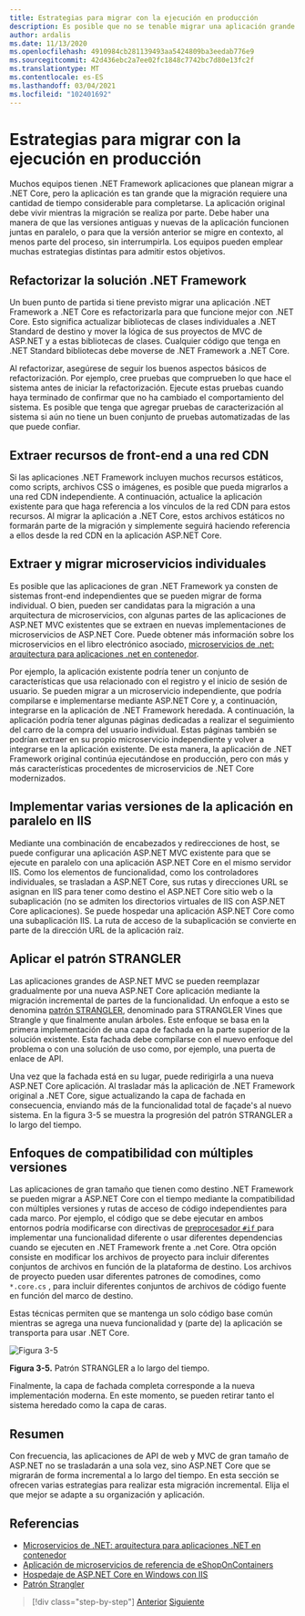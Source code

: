 ```yaml
---
title: Estrategias para migrar con la ejecución en producción
description: Es posible que no se tenable migrar una aplicación grande desde ASP.NET MVC a ASP.NET Core todas a la vez. Aprenda algunas estrategias para migrar una aplicación a ASP.NET Core mientras se mantiene en ejecución y en producción para los usuarios existentes.
author: ardalis
ms.date: 11/13/2020
ms.openlocfilehash: 4910984cb281139493aa5424809ba3eedab776e9
ms.sourcegitcommit: 42d436ebc2a7ee02fc1848c7742bc7d80e13fc2f
ms.translationtype: MT
ms.contentlocale: es-ES
ms.lasthandoff: 03/04/2021
ms.locfileid: "102401692"
---
```

# <a name="strategies-for-migrating-while-running-in-production"></a>Estrategias para migrar con la ejecución en producción

Muchos equipos tienen .NET Framework aplicaciones que planean migrar a .NET Core, pero la aplicación es tan grande que la migración requiere una cantidad de tiempo considerable para completarse. La aplicación original debe vivir mientras la migración se realiza por parte. Debe haber una manera de que las versiones antiguas y nuevas de la aplicación funcionen juntas en paralelo, o para que la versión anterior se migre en contexto, al menos parte del proceso, sin interrumpirla. Los equipos pueden emplear muchas estrategias distintas para admitir estos objetivos.

## <a name="refactor-the-net-framework-solution"></a>Refactorizar la solución .NET Framework

Un buen punto de partida si tiene previsto migrar una aplicación .NET Framework a .NET Core es refactorizarla para que funcione mejor con .NET Core. Esto significa actualizar bibliotecas de clases individuales a .NET Standard de destino y mover la lógica de sus proyectos de MVC de ASP.NET y a estas bibliotecas de clases. Cualquier código que tenga en .NET Standard bibliotecas debe moverse de .NET Framework a .NET Core.

Al refactorizar, asegúrese de seguir los buenos aspectos básicos de refactorización. Por ejemplo, cree pruebas que comprueben lo que hace el sistema antes de iniciar la refactorización. Ejecute estas pruebas cuando haya terminado de confirmar que no ha cambiado el comportamiento del sistema. Es posible que tenga que agregar pruebas de caracterización al sistema si aún no tiene un buen conjunto de pruebas automatizadas de las que puede confiar.

## <a name="extract-front-end-assets-to-a-cdn"></a>Extraer recursos de front-end a una red CDN

Si las aplicaciones .NET Framework incluyen muchos recursos estáticos, como scripts, archivos CSS o imágenes, es posible que pueda migrarlos a una red CDN independiente. A continuación, actualice la aplicación existente para que haga referencia a los vínculos de la red CDN para estos recursos. Al migrar la aplicación a .NET Core, estos archivos estáticos no formarán parte de la migración y simplemente seguirá haciendo referencia a ellos desde la red CDN en la aplicación ASP.NET Core.

## <a name="extract-and-migrate-individual-microservices"></a>Extraer y migrar microservicios individuales

Es posible que las aplicaciones de gran .NET Framework ya consten de sistemas front-end independientes que se pueden migrar de forma individual. O bien, pueden ser candidatas para la migración a una arquitectura de microservicios, con algunas partes de las aplicaciones de ASP.NET MVC existentes que se extraen en nuevas implementaciones de microservicios de ASP.NET Core. Puede obtener más información sobre los microservicios en el libro electrónico asociado, [microservicios de .net: arquitectura para aplicaciones .net en contenedor](https://aka.ms/microservicesebook).

Por ejemplo, la aplicación existente podría tener un conjunto de características que usa relacionado con el registro y el inicio de sesión de usuario. Se pueden migrar a un microservicio independiente, que podría compilarse e implementarse mediante ASP.NET Core y, a continuación, integrarse en la aplicación de .NET Framework heredada. A continuación, la aplicación podría tener algunas páginas dedicadas a realizar el seguimiento del carro de la compra del usuario individual. Estas páginas también se podrían extraer en su propio microservicio independiente y volver a integrarse en la aplicación existente. De esta manera, la aplicación de .NET Framework original continúa ejecutándose en producción, pero con más y más características procedentes de microservicios de .NET Core modernizados.

## <a name="deploy-multiple-versions-of-the-app-side-by-side-in-iis"></a>Implementar varias versiones de la aplicación en paralelo en IIS

Mediante una combinación de encabezados y redirecciones de host, se puede configurar una aplicación ASP.NET MVC existente para que se ejecute en paralelo con una aplicación ASP.NET Core en el mismo servidor IIS. Como los elementos de funcionalidad, como los controladores individuales, se trasladan a ASP.NET Core, sus rutas y direcciones URL se asignan en IIS para tener como destino el ASP.NET Core sitio web o la subaplicación (no se admiten los directorios virtuales de IIS con ASP.NET Core aplicaciones). Se puede hospedar una aplicación ASP.NET Core como una subaplicación IIS. La ruta de acceso de la subaplicación se convierte en parte de la dirección URL de la aplicación raíz.

## <a name="apply-the-strangler-pattern"></a>Aplicar el patrón STRANGLER

Las aplicaciones grandes de ASP.NET MVC se pueden reemplazar gradualmente por una nueva ASP.NET Core aplicación mediante la migración incremental de partes de la funcionalidad. Un enfoque a esto se denomina [patrón STRANGLER](/azure/architecture/patterns/strangler), denominado para STRANGLER Vines que Strangle y que finalmente anulan árboles. Este enfoque se basa en la primera implementación de una capa de fachada en la parte superior de la solución existente. Esta fachada debe compilarse con el nuevo enfoque del problema o con una solución de uso como, por ejemplo, una puerta de enlace de API.

Una vez que la fachada está en su lugar, puede redirigirla a una nueva ASP.NET Core aplicación. Al trasladar más la aplicación de .NET Framework original a .NET Core, sigue actualizando la capa de fachada en consecuencia, enviando más de la funcionalidad total de façade's al nuevo sistema. En la figura 3-5 se muestra la progresión del patrón STRANGLER a lo largo del tiempo.

## <a name="multi-targeting-approaches"></a>Enfoques de compatibilidad con múltiples versiones

Las aplicaciones de gran tamaño que tienen como destino .NET Framework se pueden migrar a ASP.NET Core con el tiempo mediante la compatibilidad con múltiples versiones y rutas de acceso de código independientes para cada marco. Por ejemplo, el código que se debe ejecutar en ambos entornos podría modificarse con directivas de [preprocesador `#if` ](../../csharp/language-reference/preprocessor-directives/preprocessor-if.md) para implementar una funcionalidad diferente o usar diferentes dependencias cuando se ejecuten en .NET Framework frente a .net Core. Otra opción consiste en modificar los archivos de proyecto para incluir diferentes conjuntos de archivos en función de la plataforma de destino. Los archivos de proyecto pueden usar diferentes patrones de comodines, como `*.core.cs` , para incluir diferentes conjuntos de archivos de código fuente en función del marco de destino.

Estas técnicas permiten que se mantenga un solo código base común mientras se agrega una nueva funcionalidad y (parte de) la aplicación se transporta para usar .NET Core.

![Figura 3-5](media/Figure3-5.png)

**Figura 3-5.** Patrón STRANGLER a lo largo del tiempo.

Finalmente, la capa de fachada completa corresponde a la nueva implementación moderna. En este momento, se pueden retirar tanto el sistema heredado como la capa de caras.

## <a name="summary"></a>Resumen

Con frecuencia, las aplicaciones de API de web y MVC de gran tamaño de ASP.NET no se trasladarán a una sola vez, sino ASP.NET Core que se migrarán de forma incremental a lo largo del tiempo. En esta sección se ofrecen varias estrategias para realizar esta migración incremental. Elija el que mejor se adapte a su organización y aplicación.

## <a name="references"></a>Referencias

- [Microservicios de .NET: arquitectura para aplicaciones .NET en contenedor](https://aka.ms/microservicesebook)
- [Aplicación de microservicios de referencia de eShopOnContainers](https://github.com/dotnet-architecture/eShopOnContainers)
- [Hospedaje de ASP.NET Core en Windows con IIS](/aspnet/core/host-and-deploy/iis/)
- [Patrón Strangler](/azure/architecture/patterns/strangler)

>[!div class="step-by-step"]
>[Anterior](understand-update-dependencies.md)
>[Siguiente](example-migration-eshop.md)

